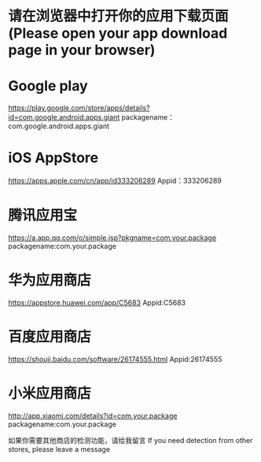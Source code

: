 # 请在浏览器中打开你的应用下载页面(Please open your app download page in your browser)
# Google play 
https://play.google.com/store/apps/details?id=com.google.android.apps.giant
packagename：com.google.android.apps.giant

# iOS AppStore
https://apps.apple.com/cn/app/id333206289
Appid：333206289

# 腾讯应用宝
https://a.app.qq.com/o/simple.jsp?pkgname=com.your.package
packagename:com.your.package

# 华为应用商店
https://appstore.huawei.com/app/C5683
Appid:C5683

# 百度应用商店
https://shouji.baidu.com/software/26174555.html
Appid:26174555

# 小米应用商店
http://app.xiaomi.com/details?id=com.your.package
packagename:com.your.package


如果你需要其他商店的检测功能，请给我留言
If you need detection from other stores, please leave a message
